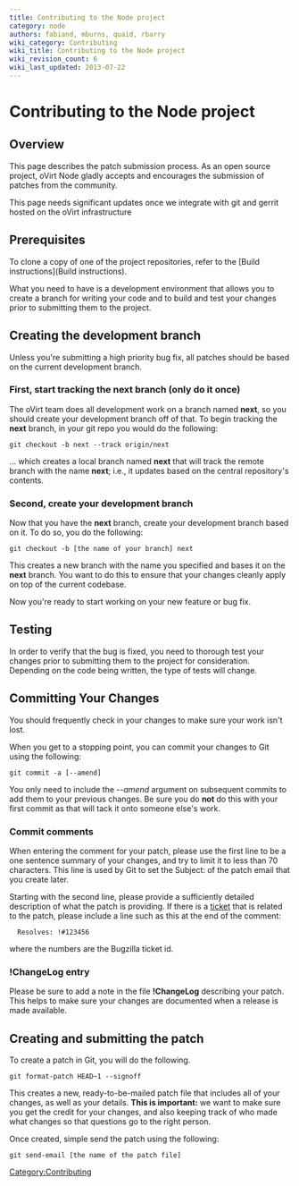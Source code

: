 ```yaml
---
title: Contributing to the Node project
category: node
authors: fabiand, mburns, quaid, rbarry
wiki_category: Contributing
wiki_title: Contributing to the Node project
wiki_revision_count: 6
wiki_last_updated: 2013-07-22
---
```


# Contributing to the Node project

## Overview

This page describes the patch submission process. As an open source project, oVirt Node gladly accepts and encourages the submission of patches from the community.

This page needs significant updates once we integrate with git and gerrit hosted on the oVirt infrastructure

## Prerequisites

To clone a copy of one of the project repositories, refer to the [Build instructions](Build instructions).

What you need to have is a development environment that allows you to create a branch for writing your code and to build and test your changes prior to submitting them to the project.

## Creating the development branch

Unless you're submitting a high priority bug fix, all patches should be based on the current development branch.

### First, start tracking the next branch (only do it once)

The oVirt team does all development work on a branch named **next**, so you should create your development branch off of that. To begin tracking the **next** branch, in your git repo you would do the following:

    git checkout -b next --track origin/next

... which creates a local branch named **next** that will track the remote branch with the name **next**; i.e., it updates based on the central repository's contents.

### Second, create your development branch

Now that you have the **next** branch, create your development branch based on it. To do so, you do the following:

    git checkout -b [the name of your branch] next

This creates a new branch with the name you specified and bases it on the **next** branch. You want to do this to ensure that your changes cleanly apply on top of the current codebase.

Now you're ready to start working on your new feature or bug fix.

## Testing

In order to verify that the bug is fixed, you need to thorough test your changes prior to submitting them to the project for consideration. Depending on the code being written, the type of tests will change.

## Committing Your Changes

You should frequently check in your changes to make sure your work isn't lost.

When you get to a stopping point, you can commit your changes to Git using the following:

    git commit -a [--amend]

You only need to include the *--amend* argument on subsequent commits to add them to your previous changes. Be sure you do **not** do this with your first commit as that will tack it onto someone else's work.

### Commit comments

When entering the comment for your patch, please use the first line to be a one sentence summary of your changes, and try to limit it to less than 70 characters. This line is used by Git to set the Subject: of the patch email that you create later.

Starting with the second line, please provide a sufficiently detailed description of what the patch is providing. If there is a [ticket](https://fedorahosted.org/ovirt/report) that is related to the patch, please include a line such as this at the end of the comment:

      Resolves: !#123456

where the numbers are the Bugzilla ticket id.

### !ChangeLog entry

Please be sure to add a note in the file **!ChangeLog** describing your patch. This helps to make sure your changes are documented when a release is made available.

## Creating and submitting the patch

To create a patch in Git, you will do the following.

    git format-patch HEAD~1 --signoff

This creates a new, ready-to-be-mailed patch file that includes all of your changes, as well as your details. **This is important:** we want to make sure you get the credit for your changes, and also keeping track of who made what changes so that questions go to the right person.

Once created, simple send the patch using the following:

    git send-email [the name of the patch file]

<Category:Contributing>
